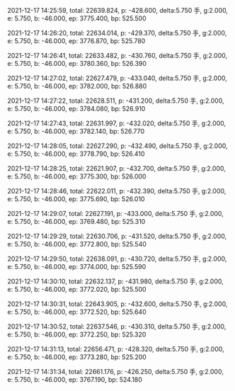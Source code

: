 2021-12-17 14:25:59, total: 22639.824, p: -428.600, delta:5.750 手, g:2.000, e: 5.750, b: -46.000, ep: 3775.400, bp: 525.500

2021-12-17 14:26:20, total: 22634.014, p: -429.370, delta:5.750 手, g:2.000, e: 5.750, b: -46.000, ep: 3776.870, bp: 525.780

2021-12-17 14:26:41, total: 22633.482, p: -430.760, delta:5.750 手, g:2.000, e: 5.750, b: -46.000, ep: 3780.360, bp: 526.390

2021-12-17 14:27:02, total: 22627.479, p: -433.040, delta:5.750 手, g:2.000, e: 5.750, b: -46.000, ep: 3782.000, bp: 526.880

2021-12-17 14:27:22, total: 22628.511, p: -431.200, delta:5.750 手, g:2.000, e: 5.750, b: -46.000, ep: 3784.080, bp: 526.910

2021-12-17 14:27:43, total: 22631.997, p: -432.020, delta:5.750 手, g:2.000, e: 5.750, b: -46.000, ep: 3782.140, bp: 526.770

2021-12-17 14:28:05, total: 22627.290, p: -432.490, delta:5.750 手, g:2.000, e: 5.750, b: -46.000, ep: 3778.790, bp: 526.410

2021-12-17 14:28:25, total: 22621.907, p: -432.700, delta:5.750 手, g:2.000, e: 5.750, b: -46.000, ep: 3775.300, bp: 526.000

2021-12-17 14:28:46, total: 22622.011, p: -432.390, delta:5.750 手, g:2.000, e: 5.750, b: -46.000, ep: 3775.690, bp: 526.010

2021-12-17 14:29:07, total: 22627.191, p: -433.000, delta:5.750 手, g:2.000, e: 5.750, b: -46.000, ep: 3769.480, bp: 525.310

2021-12-17 14:29:29, total: 22630.706, p: -431.520, delta:5.750 手, g:2.000, e: 5.750, b: -46.000, ep: 3772.800, bp: 525.540

2021-12-17 14:29:50, total: 22638.091, p: -430.720, delta:5.750 手, g:2.000, e: 5.750, b: -46.000, ep: 3774.000, bp: 525.590

2021-12-17 14:30:10, total: 22632.137, p: -431.980, delta:5.750 手, g:2.000, e: 5.750, b: -46.000, ep: 3772.020, bp: 525.500

2021-12-17 14:30:31, total: 22643.905, p: -432.600, delta:5.750 手, g:2.000, e: 5.750, b: -46.000, ep: 3772.520, bp: 525.640

2021-12-17 14:30:52, total: 22637.546, p: -430.310, delta:5.750 手, g:2.000, e: 5.750, b: -46.000, ep: 3772.250, bp: 525.320

2021-12-17 14:31:13, total: 22656.471, p: -428.320, delta:5.750 手, g:2.000, e: 5.750, b: -46.000, ep: 3773.280, bp: 525.200

2021-12-17 14:31:34, total: 22661.176, p: -426.250, delta:5.750 手, g:2.000, e: 5.750, b: -46.000, ep: 3767.190, bp: 524.180